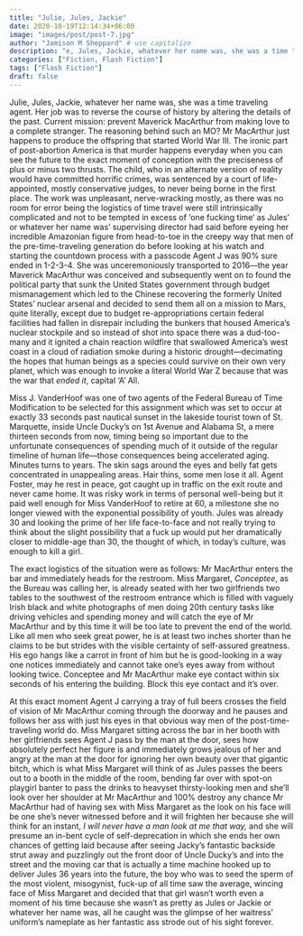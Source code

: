 ```yaml
---
title: "Julie, Jules, Jackie"
date: 2020-10-19T12:14:34+06:00
image: "images/post/post-7.jpg"
author: "Jamison M Sheppard" # use capitalize
description: "e, Jules, Jackie, whatever her name was, she was a time traveling agent"
categories: ["Fiction, Flash Fiction"]
tags: ["Flash Fiction"]
draft: false
---
```


Julie, Jules, Jackie, whatever her name was, she was a time traveling agent. Her job was to reverse the course of history by altering the details of the past. Current mission: prevent Maverick MacArthur from making love to a complete stranger. The reasoning behind such an MO? Mr MacArthur just happens to produce the offspring that started World War III. The ironic part of post-abortion America is that murder happens everyday when you can see the future to the exact moment of conception with the preciseness of plus or minus two thrusts. The child, who in an alternate version of reality would have committed horrific crimes, was sentenced by a court of life-appointed, mostly conservative judges, to never being borne in the first place. The work was unpleasant, nerve-wracking mostly, as there was no room for error being the logistics of time travel were still intrinsically complicated and not to be tempted in excess of ‘one fucking time‘ as Jules’ or whatever her name was’ supervising director had said before eyeing her incredible Amazonian figure from head-to-toe in the creepy way that men of the pre-time-traveling generation do before looking at his watch and starting the countdown process with a passcode Agent J was 90% sure ended in 1-2-3-4. She was unceremoniously transported to 2016—the year Maverick MacArthur was conceived and subsequently went on to found the political party that sunk the United States government through budget mismanagement which led to the Chinese recovering the formerly United States’ nuclear arsenal and decided to send them all on a mission to Mars, quite literally, except due to budget re-appropriations certain federal facilities had fallen in disrepair including the bunkers that housed America’s nuclear stockpile and so instead of shot into space there was a dud-too-many and it ignited a chain reaction wildfire that swallowed America’s west coast in a cloud of radiation smoke during a historic drought—decimating the hopes that human beings as a species could survive on their own very planet, which was enough to invoke a literal World War Z because that was the war that *ended it*, capital ‘A’ All.

Miss J. VanderHoof was one of two agents of the Federal Bureau of Time Modification to be selected for this assignment which was set to occur at exactly 33 seconds past nautical sunset in the lakeside tourist town of St. Marquette, inside Uncle Ducky’s on 1st Avenue and Alabama St, a mere thirteen seconds from now, timing being so important due to the unfortunate consequences of spending much of it outside of the regular timeline of human life—those consequences being accelerated aging. Minutes turns to years. The skin sags around the eyes and belly fat gets concentrated in unappealing areas. Hair thins, some men lose it all. Agent Foster, may he rest in peace, got caught up in traffic on the exit route and never came home. It was risky work in terms of personal well-being but it paid well enough for Miss VanderHoof to retire at 60, a milestone she no longer viewed with the exponential possibility of youth. Jules was already 30 and looking the prime of her life face-to-face and not really trying to think about the slight possibility that a fuck up would put her dramatically closer to middle-age than 30, the thought of which, in today’s culture, was enough to kill a girl.

The exact logistics of the situation were as follows: Mr MacArthur enters the bar and immediately heads for the restroom. Miss Margaret, *Conceptee*, as the Bureau was calling her, is already seated with her two girlfriends two tables to the southwest of the restroom entrance which is filled with vaguely Irish black and white photographs of men doing 20th century tasks like driving vehicles and spending money and will catch the eye of Mr MacArthur and by this time it will be too late to prevent the end of the world. Like all men who seek great power, he is at least two inches shorter than he claims to be but strides with the visible certainty of self-assured greatness. His ego hangs like a carrot in front of him but he is good-looking in a way one notices immediately and cannot take one’s eyes away from without looking twice. Conceptee and Mr MacArthur make eye contact within six seconds of his entering the building. Block this eye contact and it’s over.

At this exact moment Agent J carrying a tray of full beers crosses the field of vision of Mr MacArthur coming through the doorway and he pauses and follows her ass with just his eyes in that obvious way men of the post-time-traveling world do. Miss Margaret sitting across the bar in her booth with her girlfriends sees Agent J pass by the man at the door, sees how absolutely perfect her figure is and immediately grows jealous of her and angry at the man at the door for ignoring her own beauty over that gigantic bitch, which is what Miss Margaret will think of as Jules passes the beers out to a booth in the middle of the room, bending far over with spot-on playgirl banter to pass the drinks to heavyset thirsty-looking men and she’ll look over her shoulder at Mr MacArthur and 100% destroy any chance Mr MacArthur had of having sex with Miss Margaret as the look on his face will be one she’s never witnessed before and it will frighten her because she will think for an instant, *I will never have a man look at me that way,* and she will presume an in-bent cycle of self-deprecation in which she ends her own chances of getting laid because after seeing Jacky’s fantastic backside strut away and puzzlingly out the front door of Uncle Ducky’s and into the street and the moving car that is actually a time machine hooked up to deliver Jules 36 years into the future, the boy who was to seed the sperm of the most violent, misogynist, fuck-up of all time saw the average, wincing face of Miss Margaret and decided that that girl wasn’t worth even a moment of his time because she wasn’t as pretty as Jules or Jackie or whatever her name was, all he caught was the glimpse of her waitress’ uniform’s nameplate as her fantastic ass strode out of his sight forever.
